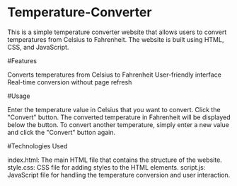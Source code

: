 # Temperature-Converter
This is a simple temperature converter website that allows users to convert temperatures from Celsius to Fahrenheit. The website is built using HTML, CSS, and JavaScript.

#Features

Converts temperatures from Celsius to Fahrenheit
User-friendly interface
Real-time conversion without page refresh

#Usage

Enter the temperature value in Celsius that you want to convert.
Click the "Convert" button.
The converted temperature in Fahrenheit will be displayed below the button.
To convert another temperature, simply enter a new value and click the "Convert" button again.

#Technologies Used

index.html: The main HTML file that contains the structure of the website.
style.css: CSS file for adding styles to the HTML elements.
script.js: JavaScript file for handling the temperature conversion and user interaction.
